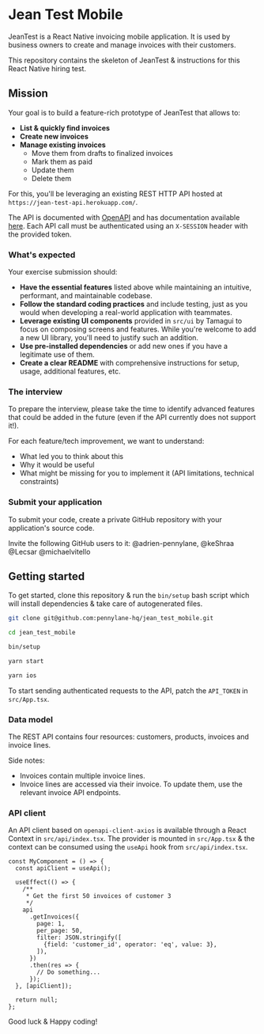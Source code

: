 # Jean Test Mobile

JeanTest is a React Native invoicing mobile application. It is used by business owners to create and manage invoices with their customers.

This repository contains the skeleton of JeanTest & instructions for this React Native hiring test.

## Mission

Your goal is to build a feature-rich prototype of JeanTest that allows to:

- **List & quickly find invoices**
- **Create new invoices**
- **Manage existing invoices**
  - Move them from drafts to finalized invoices
  - Mark them as paid
  - Update them
  - Delete them

For this, you'll be leveraging an existing REST HTTP API hosted at `https://jean-test-api.herokuapp.com/`.

The API is documented with [OpenAPI](https://www.openapis.org/) and has documentation available [here](https://jean-test-api.herokuapp.com/api-docs/index.html). Each API call must be authenticated using an `X-SESSION` header with the provided token.

### What's expected

Your exercise submission should:

- **Have the essential features** listed above while maintaining an intuitive, performant, and maintainable codebase.
- **Follow the standard coding practices** and include testing, just as you would when developing a real-world application with teammates.
- **Leverage existing UI components** provided in `src/ui` by Tamagui to focus on composing screens and features. While you're welcome to add a new UI library, you'll need to justify such an addition.
- **Use pre-installed dependencies** or add new ones if you have a legitimate use of them.
- **Create a clear README** with comprehensive instructions for setup, usage, additional features, etc.

### The interview

To prepare the interview, please take the time to identify advanced features that could be added in the future (even if the API currently does not support it!).

For each feature/tech improvement, we want to understand:

- What led you to think about this
- Why it would be useful
- What might be missing for you to implement it (API limitations, technical constraints)

### Submit your application

To submit your code, create a private GitHub repository with your application's source code.

Invite the following GitHub users to it: @adrien-pennylane, @keShraa @Lecsar @michaelvitello

## Getting started

To get started, clone this repository & run the `bin/setup` bash script which will install dependencies & take care of autogenerated files.

```bash
git clone git@github.com:pennylane-hq/jean_test_mobile.git

cd jean_test_mobile

bin/setup

yarn start

yarn ios
```

To start sending authenticated requests to the API, patch the `API_TOKEN` in `src/App.tsx`.

### Data model

The REST API contains four resources: customers, products, invoices and invoice lines.

Side notes:

- Invoices contain multiple invoice lines.
- Invoice lines are accessed via their invoice. To update them, use the relevant invoice API endpoints.

### API client

An API client based on `openapi-client-axios` is available through a React Context in `src/api/index.tsx`. The provider is mounted in `src/App.tsx` & the context can be consumed using the `useApi` hook from `src/api/index.tsx`.

```tsx
const MyComponent = () => {
  const apiClient = useApi();

  useEffect(() => {
    /**
     * Get the first 50 invoices of customer 3
     */
    api
      .getInvoices({
        page: 1,
        per_page: 50,
        filter: JSON.stringify([
          {field: 'customer_id', operator: 'eq', value: 3},
        ]),
      })
      .then(res => {
        // Do something...
      });
  }, [apiClient]);

  return null;
};

```

Good luck & Happy coding!

